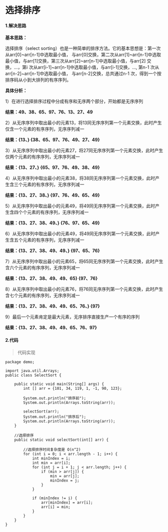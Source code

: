 # 选择排序

#### 1.解决思路

**基本思路：**

选择排序（select sorting）也是一种简单的排序方法。它的基本思想是：第一次从arr[0]~arr[n-1]中选取最小值，
与arr[0]交换，第二次从arr[1]~arr[n-1]中选取最小值，与arr[1]交换，第三次从arr[2]~arr[n-1]中选取最小值，与arr[2]
交换，…，第i 次从arr[i-1]~arr[n-1]中选取最小值，与arr[i-1]交换，…, 第n-1 次从arr[n-2]~arr[n-1]中选取最小值，
与arr[n-2]交换，总共通过n-1 次，得到一个按排序码从小到大排列的有序序列。



**具体分析：**

1）在进行选择排序过程中分成有序和无序两个部分，开始都是无序序列

**结果：49、38、65、97、76、13、27、49**

2）从无序序列中取出最小的元素13，将13同无序序列第一个元素交换，此时产生仅含一个元素的有序序列，无序序列减一

**结果：{13、}   {38、65、97、76、49、27、49}**

3）从无序序列中取出最小的元素27，将27同无序序列第一个元素交换，此时产生仅两个元素的有序序列，无序序列减一

**结果：{13、27、}   {65、97、76、49、38、49}**

4）从无序序列中取出最小的元素38，将38同无序序列第一个元素交换，此时产生含三个元素的有序序列，无序序列减一

**结果：{13、27、38、}   {97、76、49、65、49}**

5）从无序序列中取出最小的元素49，将49同无序序列第一个元素交换，此时产生含四个个元素的有序序列，无序序列减一

**结果：{13、27、38、49、}   {76、97、65、49}**

6）从无序序列中取出最小的元素49，将49同无序序列第一个元素交换，此时产生含五个元素的有序序列，无序序列减一

**结果：{13、27、38、49、49、}   {97、65、76}**

7）从无序序列中取出最小的元素65，将65同无序序列第一个元素交换，此时产生含六个元素的有序序列，无序序列减一

**结果：{13、27、38、49、49、65}   {97、76}**

8）从无序序列中取出最小的元素76，将76同无序序列第一个元素交换，此时产生含七个元素的有序序列，无序序列减一

**结果：{13、27、38、49、49、65、76、}   {97}**

9）最后一个元素肯定是最大元素，无序排序直接生产一个有序的序列

**结果：{13、27、38、49、49、65、76、97}**




#### 2.代码

> 代码实现

```
package demo;

import java.util.Arrays;
public class SelectSort {

    public static void main(String[] args) {
        int [] arr = {101, 34, 119, 1, -1, 90, 123};

        System.out.println("排序前");
        System.out.println(Arrays.toString(arr));

        selectSort(arr);
        System.out.println("排序后");
        System.out.println(Arrays.toString(arr));
    }

    //选择排序
    public static void selectSort(int[] arr) {

        //选择排序时间复杂度是 O(n^2)
        for (int i = 0; i < arr.length - 1; i++) {
            int minIndex = i;
            int min = arr[i];
            for (int j = i + 1; j < arr.length; j++) {
                if (min > arr[j]) { 
                    min = arr[j];
                    minIndex = j; 
                }
            }

            if (minIndex != i) {
                arr[minIndex] = arr[i];
                arr[i] = min;
            }
        }
    }
}

```

